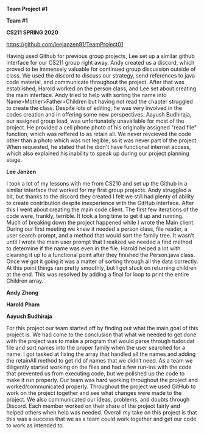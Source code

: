 **Team Project #1**

**Team #1**

**CS211 SPRING 2020**

https://github.com/leejanzen91/TeamProject01


Having used Github for previous group projects, Lee set up a similar github interface for our CS211 group right away. Andy created us a discord, which proved to be immensely valuable for continued group discussion outside of class. We used the discord to discuss our strategy, send references to java code material, and communicate throughout the project. After that was established, Harold worked on the person class, and Lee set about creating the main interface. Andy tried to help with sorting the name into Name>Mother>Father>Children but having not read the chapter struggled to create the class. Despite lots of editing, he was very involved in the codes creation and in offering some new perspectives. Aayush Budhiraja, our assigned group lead, was unfortunately unavailable for most of the project. He provided a cell phone photo of his originally assigned "read file" function, which was reffered to as retain all. We never revcieved the code other than a photo which was not legible, so it was never part of the project. When requested, he stated that he didn't have functional internet access, which also explained his inability to speak up during our project planning stage.
	

**Lee Janzen**

I took a lot of my lessons with me from CS210 and set up the Github in a similar interface that worked for my first group projects. Andy struggled a bit, but thanks to the discord they created I felt we still had plenty of ability to create contribution despite inexperience with the GitHub interface. After this I went about creating the main code client. The first few iterations of the code were, frankly, terrible. It took a long time to get it up and running. Much of breaking down the project happened while I wrote the Main client. During our first meeting we knew it needed a person class, file reader, a user search prompt, and a method that would sort the family tree. It wasn’t until I wrote the main user prompt that I realized we needed a find method to determine if the name was even in the file. Harold helped a lot with cleaning it up to a functional point after they finished the Person.java class. Once we got it going it was a matter of sorting through all the data correctly. At this point things ran pretty smoothly, but I got stuck on returning children at the end. This was resolved by adding a final for loop to print the entire Children array.

**Andy Zhong**

**Harold Pham**

**Aayush Budhiraja**

For this project our team started off by finding out what the main goal of this project is. We had come to the conclusion that what we needed to get done with the project was to make a program that would parse through tudor.dat file and sort names into the proper family when the user searched for a name. I got tasked at fixing the array that handled all the names and adding the retainAll method to get rid of names that we didn’t need. As a team we diligently started working on the files and had a few run-ins with the code that prevented us from executing code, but we polished up the code to make it run properly. Our team was hard working throughout the project and worked/communicated properly. Throughout the project we used GitHub to work on the project together and see what changes were made to the project. We also communicated our ideas, problems, and doubts through Discord. Each member worked on their share of the project fairly and helped others when help was needed. Overall my take on this project is that this was a success that we as a team could work together and get our code to work as intended to.
